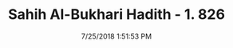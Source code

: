 ---
title        : "Sahih Al-Bukhari Hadith - 1. 826"
date         : 7/25/2018 1:51:53 PM
draft        : false
type         : "hadith"
layout       : "hadith"
BookCode     : "SHB"
VolumeNumber : "1"
HadithNumber : "826"
categories  :  ["Prayer Characteristics-Waiting for religious learned Imam to stand up for prayer"]
tags  :  ["Aisha"]
---